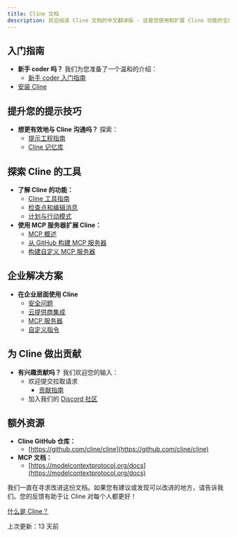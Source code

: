 ```yaml
---
title: Cline 文档
description: 欢迎阅读 Cline 文档的中文翻译版 - 这是您使用和扩展 Cline 功能的全面指南。在这里，您将找到帮助您入门、提升技能和为项目做出贡献的资源。
---
```


## 入门指南

- **新手 coder 吗？** 我们为您准备了一个温和的介绍：
  - [新手 coder 入门指南](/cline/getting-started/for-new-coders)
- [安装 Cline](/cline/getting-started/installing-cline)

## 提升您的提示技巧

- **想更有效地与 Cline 沟通吗？** 探索：
  - [提示工程指南](/cline/improving-your-prompting-skills/prompting)
  - [Cline 记忆库](/cline/improving-your-prompting-skills/cline-memory-bank)

## 探索 Cline 的工具

- **了解 Cline 的功能：**
  - [Cline 工具指南](/cline/exploring-clines-tools/cline-tools-guide)
  - [检查点和编辑消息](/cline/exploring-clines-tools/checkpoints)
  - [计划与行动模式](/cline/exploring-clines-tools/plan-and-act-modes-a-guide-to-effective-ai-development)
- **使用 MCP 服务器扩展 Cline：**
  - [MCP 概述](/cline/mcp-servers/mcp)
  - [从 GitHub 构建 MCP 服务器](/cline/mcp-servers/mcp-server-from-github)
  - [构建自定义 MCP 服务器](/cline/mcp-servers/mcp-server-from-scratch)

## 企业解决方案

- **在企业层面使用 Cline**
  - [安全问题](/cline/enterprise-solutions/security-concerns)
  - [云提供商集成](/cline/enterprise-solutions/cloud-provider-integration)
  - [MCP 服务器](/cline/enterprise-solutions/mcp-servers)
  - [自定义指令](/cline/enterprise-solutions/custom-instructions)

## 为 Cline 做出贡献

- **有兴趣贡献吗？** 我们欢迎您的输入：
  - 欢迎提交拉取请求
    - [贡献指南](https://github.com/cline/cline/blob/main/CONTRIBUTING.md)
  - 加入我们的 [Discord 社区](https://discord.gg/cline)

## 额外资源

- **Cline GitHub 仓库：**
  - [https://github.com/cline/cline](https://github.com/cline/cline)
- **MCP 文档：**
  - [https://modelcontextprotocol.org/docs](https://modelcontextprotocol.org/docs)

我们一直在寻求改进这份文档。如果您有建议或发现可以改进的地方，请告诉我们。您的反馈有助于让 Cline 对每个人都更好！

[什么是 Cline？](/cline/getting-started/what-is-cline)

上次更新：13 天前
